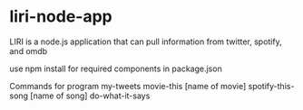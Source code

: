 # liri-node-app

LIRI is a node.js application that can pull information from twitter, spotify, and omdb

use npm install for required components in package.json

Commands for program
my-tweets
movie-this [name of movie]
spotify-this-song [name of song]
do-what-it-says
